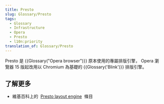 ```yaml
---
title: Presto
slug: Glossary/Presto
tags:
  - Glossary
  - Infrastructure
  - Opera
  - Presto
  - l10n:priority
translation_of: Glossary/Presto
---
```

Presto 是 {{Glossary("Opera browser")}} 原本使用的專屬排版引擎， Opera 瀏覽器 15 版起改用以 Chromium 為基礎的 {{Glossary('Blink')}} 排版引擎。

## 了解更多

- 維基百科上的  [Presto layout engine](http://en.wikipedia.org/wiki/Presto_%28layout_engine%29)  條目
